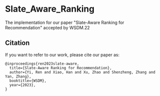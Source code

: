# Slate_Aware_Ranking
The implementation for our paper "Slate-Aware Ranking for Recommendation" accepted by WSDM.22

Citation
--------

If you want to refer to our work, please cite our paper as:
```
@inproceedings{ren2023slate-aware,
  title={Slate-Aware Ranking for Recommendation},
  author={Yi, Ren and Xiao, Han and Xu, Zhao and Shenzheng, Zhang and Yan, Zhang},
  booktitle={WSDM},
  year={2023},
}
